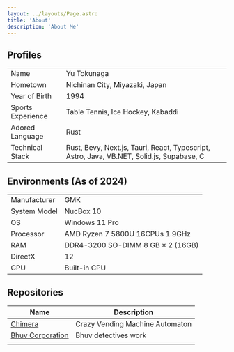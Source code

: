 ```yaml
---
layout: ../layouts/Page.astro
title: 'About'
description: 'About Me'
---
```


## Profiles

|                   |                                                                                           |
| ----------------- | ----------------------------------------------------------------------------------------- |
| Name              | Yu Tokunaga                                                                               |
| Hometown          | Nichinan City, Miyazaki, Japan                                                            |
| Year of Birth     | 1994                                                                                      |
| Sports Experience | Table Tennis, Ice Hockey, Kabaddi                                                         |
| Adored Language   | Rust                                                                                      |
| Technical Stack   | Rust, Bevy, Next.js, Tauri, React, Typescript, Astro, Java, VB.NET, Solid.js, Supabase, C |

## Environments (As of 2024)

|              |                                   |
| ------------ | --------------------------------- |
| Manufacturer | GMK                               |
| System Model | NucBox 10                         |
| OS           | Windows 11 Pro                    |
| Processor    | AMD Ryzen 7 5800U 16CPUs 1.9GHz   |
| RAM          | DDR4-3200 SO-DIMM 8 GB × 2 (16GB) |
| DirectX      | 12                                |
| GPU          | Built-in CPU                      |

## Repositories

| Name                                           | Description                     |
| ---------------------------------------------- | ------------------------------- |
| [Chimera](https://github.com/hoe-rake/chimera) | Crazy Vending Machine Automaton |
| [Bhuv Corporation](https://github.com/hoe-rake/bhuvco) | Bhuv detectives work |
|                                                |                                 |
